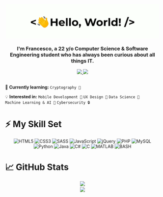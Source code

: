 <div align="center">
      <img src="assets/greetings.gif" align="center" height="" width="500" />
</div>

### <div align="center" width="200">I'm Francesco, a 22 y/o Computer Science & Software Engineering student who has always been curious about all things IT.</div>

<div align="center">
      <a href="mailto:francesco.valentini-github@outlook.com">
            <img src="https://img.shields.io/badge/Email-D14836?style=for-the-badge&logo=gmail&logoColor=white" />
      </a>
      <a href="https://www.linkedin.com/in/francesco--valentini/">
            <img src="https://img.shields.io/badge/LinkedIn-0077B5?style=for-the-badge&logo=linkedin&logoColor=white" />
      </a>
      <!--
      <a href="https://t.me/<username>">
           <img src="https://img.shields.io/badge/Telegram-2CA5E0?style=for-the-badge&logo=telegram&logoColor=white" />
      </a>
      -->
</div>

<br/>

🧠 **Currently learning:** `Cryptography 🔐`  

💡 **Interested in:** `Mobile Development 📱` `UX Design 👤` `Data Science 🧪` `Machine Learning & AI 🤖` `Cybersecurity 🔒`

# ⚡ My Skill Set
<div align="center">
      <picture>
            <source media="(prefers-color-scheme: light)" srcset="https://cdn.jsdelivr.net/gh/devicons/devicon/icons/html5/html5-original-wordmark.svg" width="48" height="48" />
            <source media="(prefers-color-scheme: dark)" srcset="https://cdn.jsdelivr.net/gh/devicons/devicon/icons/html5/html5-original.svg" width="48" height="48" />
            <img alt="HTML5" src="https://cdn.jsdelivr.net/gh/devicons/devicon/icons/html5/html5-original.svg" width="48" height="48" />
      </picture>
      <picture>
            <source media="(prefers-color-scheme: light)" srcset="https://cdn.jsdelivr.net/gh/devicons/devicon/icons/css3/css3-original-wordmark.svg" width="48" height="48" />
            <source media="(prefers-color-scheme: dark)" srcset="https://cdn.jsdelivr.net/gh/devicons/devicon/icons/css3/css3-original.svg" width="48" height="48" />
            <img alt="CSS3" src="https://cdn.jsdelivr.net/gh/devicons/devicon/icons/css3/css3-original.svg" width="48" height="48" />
      </picture>
      <img alt="SASS" src="https://cdn.jsdelivr.net/gh/devicons/devicon/icons/sass/sass-original.svg" width="48" height="48" />
      <img alt="JavaScript" src="https://cdn.jsdelivr.net/gh/devicons/devicon/icons/javascript/javascript-original.svg" width="48" height="48" />
      <picture>
            <source media="(prefers-color-scheme: light)" srcset="https://cdn.jsdelivr.net/gh/devicons/devicon/icons/jquery/jquery-original-wordmark.svg" width="48" height="48" />
            <source media="(prefers-color-scheme: dark)" srcset="https://cdn.jsdelivr.net/gh/devicons/devicon/icons/jquery/jquery-original.svg" width="48" height="48" />
            <img alt="jQuery" src="https://cdn.jsdelivr.net/gh/devicons/devicon/icons/jquery/jquery-original.svg" width="48" height="48" />
      </picture>
      <img alt="PHP" src="https://cdn.jsdelivr.net/gh/devicons/devicon/icons/php/php-original.svg" width="48" height="48" />
      <img alt="MySQL" src="https://cdn.jsdelivr.net/gh/devicons/devicon/icons/mysql/mysql-original-wordmark.svg" width="48" height="48" />
      <img alt="Python" src="https://cdn.jsdelivr.net/gh/devicons/devicon/icons/python/python-original.svg" width="48" height="48" />
      <img alt="Java" src="https://cdn.jsdelivr.net/gh/devicons/devicon/icons/java/java-original.svg" width="48" height="48" />
      <img alt="C#" src="https://cdn.jsdelivr.net/gh/devicons/devicon/icons/csharp/csharp-original.svg" width="48" height="48" />
      <img alt="C" src="https://cdn.jsdelivr.net/gh/devicons/devicon/icons/c/c-original.svg" width="48" height="48" />
      <img alt="MATLAB" src="https://cdn.jsdelivr.net/gh/devicons/devicon/icons/matlab/matlab-original.svg" width="48" height="48" />
      <img alt="BASH" src="https://cdn.jsdelivr.net/gh/devicons/devicon/icons/bash/bash-original.svg" width="48" height="48" />
</div>

# 📈 GitHub Stats
<div>
      <div align="center">
            <picture>
                  <source media="(prefers-color-scheme: light)" srcset="https://github-readme-stats.vercel.app/api?username=Val0rous&count_private=true&show_icons=true&rank_icon=github&theme=buefy" width="500" />
                  <source media="(prefers-color-scheme: dark)" srcset="https://github-readme-stats.vercel.app/api?username=Val0rous&count_private=true&show_icons=true&rank_icon=github&theme=tokyonight" width="500" />
                  <img src="https://github-readme-stats.vercel.app/api?username=Val0rous&count_private=true&show_icons=true&theme=buefy" width="500" />
            </picture>
      </div>
      <div align="center">
            <picture>
                  <source media="(prefers-color-scheme: light)" srcset="https://github-readme-stats.vercel.app/api/top-langs/?username=Val0rous&size_weight=0.5&count_weight=0.5&langs_count=5&layout=donut&theme=buefy" width="500" />
                  <source media="(prefers-color-scheme: dark)" srcset="https://github-readme-stats.vercel.app/api/top-langs/?username=Val0rous&size_weight=0.5&count_weight=0.5&langs_count=6&layout=donut&theme=tokyonight" width="500" />
                  <img src="https://github-readme-stats.vercel.app/api/top-langs/?username=Val0rous&layout=donut-vertical&theme=buefy" width="500" />
            </picture>
      </div>
</div>
<!--- light theme: buefy --->
<!--- dark theme: tokyonight --->
<!--- former background gradient: bg_color=30,e96443,904e95&title_color=fff&text_color=fff&icon_color=fff --->

<!---
<div>
    <img align=top src="https://github-readme-stats.vercel.app/api?username=Val0rous&count_private=true&show_icons=true&title_color=ffffff&icon_color=34abeb&text_color=daf7dc&bg_color=151515"/><br/>
    <img align=top src="https://github-readme-stats.vercel.app/api/top-langs/?username=Val0rous&layout=compact&theme=tokyonight&show_icons=true&title_color=ffffff&icon_color=34abeb&text_color=daf7dc&bg_color=151515"/>
<div>
--->

<!--# 📱 Connect with me-->


<!---
- 👋 Hi, I’m @Val0rous
- 👀 I’m interested in ...
- 🌱 I’m currently learning ...
- 💞️ I’m looking to collaborate on ...
- 📫 How to reach me ...
--->

<!---
Val0rous/Val0rous is a ✨ special ✨ repository because its `README.md` (this file) appears on your GitHub profile.
You can click the Preview link to take a look at your changes.
--->
